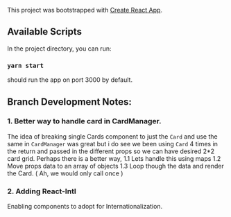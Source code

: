 This project was bootstrapped with [Create React App](https://github.com/facebook/create-react-app).

## Available Scripts

In the project directory, you can run:

### `yarn start`
should run the app on port 3000 by default.

## Branch Development Notes:

### 1. Better way to handle card in CardManager.
The idea of breaking single Cards component to just the `Card` and use the same in `CardManager` was great but i do see we been using `Card` 4 times in the return and passed in the different props so we can have desired 2*2 card grid. Perhaps there is a better way,
1.1 Lets handle this using maps
1.2 Move props data to an array of objects
1.3 Loop though the data and render the Card. ( Ah, we would only call once )

### 2. Adding React-Intl
Enabling components to adopt for Internationalization.




